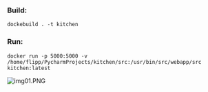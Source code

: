### Build:
```dockebuild . -t kitchen```
### Run:
```docker run -p 5000:5000 -v /home/flipp/PycharmProjects/kitchen/src:/usr/bin/src/webapp/src kitchen:latest```

![img01.PNG](img01.PNG)
